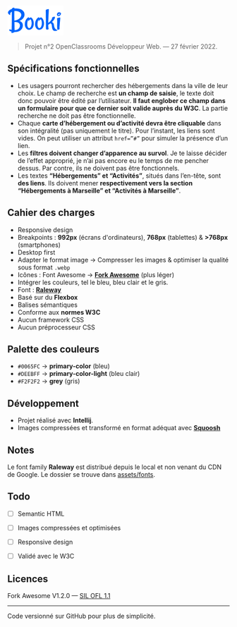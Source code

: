 ![Booki logo](assets/images/booki.png)

> Projet n°2 OpenClassrooms Développeur Web. — 27 février 2022.

## Spécifications fonctionnelles

- Les usagers pourront rechercher des hébergements dans la ville de
leur choix. Le champ de recherche est **un champ de saisie**, le texte
doit donc pouvoir être édité par l’utilisateur. **Il faut englober ce
champ dans un formulaire pour que ce dernier soit valide auprès du
W3C**. La partie recherche ne doit pas être fonctionnelle.
- Chaque **carte d’hébergement ou d’activité devra être cliquable** dans
son intégralité (pas uniquement le titre). Pour l’instant, les liens sont
vides. On peut utiliser un attribut `href=”#”` pour simuler la
présence d’un lien.
- Les **filtres doivent changer d’apparence au survol**. Je te laisse décider
de l’effet approprié, je n’ai pas encore eu le temps de me pencher
dessus. Par contre, ils ne doivent pas être fonctionnels.
- Les textes **“Hébergements” et “Activités”**, situés dans l’en-tête, sont
**des liens**. Ils doivent mener **respectivement vers la section
“Hébergements à Marseille” et “Activités à Marseille”**.


## Cahier des charges

- Responsive design
- Breakpoints : **992px** (écrans d'ordinateurs), **768px** (tablettes) & **>768px** (smartphones)
- Desktop first
- Adapter le format image → Compresser les images & optimiser la qualité sous format `.webp`
- Icônes : Font Awesome → **[Fork Awesome](https://forkaweso.me/Fork-Awesome/icons/)** (plus léger)
- Intégrer les couleurs, tel le bleu, bleu clair et le gris.
- Font : **[Raleway](https://fonts.google.com/specimen/Raleway)** 
- Basé sur du **Flexbox**
- Balises sémantiques
- Conforme aux **normes W3C**
- Aucun framework CSS
- Aucun préprocesseur CSS

## Palette des couleurs

- `#0065FC` → **primary-color** (bleu)
- `#DEEBFF` → **primary-color-light** (bleu clair)
- `#F2F2F2` → **grey** (gris)

## Développement

- Projet réalisé avec **Intellij**. 
- Images compressées et transformé en format adéquat avec **[Squoosh](https://squoosh.app/)**

## Notes

Le font family **Raleway** est distribué depuis le local et non venant du CDN de Google.
Le dossier se trouve dans [assets/fonts](assets/fonts).

## Todo 

- [ ] Semantic HTML
- [ ] Images compressées et optimisées
- [ ] Responsive design
- [ ] Validé avec le W3C


## Licences

Fork Awesome V1.2.0 — [SIL OFL 1.1](https://forkaweso.me/Fork-Awesome/license/)

____

Code versionné sur GitHub pour plus de simplicité.
